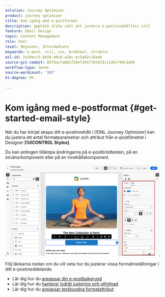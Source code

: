 ```yaml
---
solution: Journey Optimizer
product: journey optimizer
title: Kom igång med e-postformat
description: Upptäck olika sätt att justera e-postinnehållets stil
feature: Email Design
topic: Content Management
role: User
level: Beginner, Intermediate
keywords: e-post, stil, css, brödtext, struktur
exl-id: 2e20ecc5-bb58-4dc8-a2bc-ec5a02c16ae8
source-git-commit: 8579acfa881f29ef3947f6597dc11d4c740c3d68
workflow-type: tm+mt
source-wordcount: '107'
ht-degree: 0%

---
```


# Kom igång med e-postformat {#get-started-email-style}

När du har börjat skapa ditt e-postinnehåll i [!DNL Journey Optimizer] kan du justera ett antal formatparametrar och attribut från e-postfönstret i Designer **[!UICONTROL Styles]**.

Du kan antingen tillämpa ändringarna på e-postbrödtexten, på en strukturkomponent eller på en innehållskomponent.

![](assets/email_designer_content_components_styles.png)

Följ länkarna nedan om du vill veta hur du justerar vissa formatinställningar i ditt e-postmeddelande.

* Lär dig hur du [anpassar din e-postbakgrund](backgrounds.md)
* Lär dig hur du [hanterar lodrät justering och utfyllnad](alignment-and-padding.md)
* Lär dig hur du [anpassar textbundna formatattribut](inline-styling.md)
